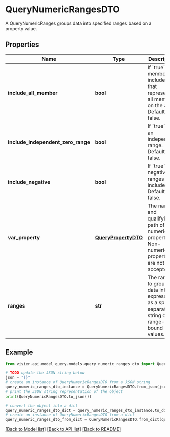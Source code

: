 # QueryNumericRangesDTO

A QueryNumericRanges groups data into specified ranges based on a property value.

## Properties

Name | Type | Description | Notes
------------ | ------------- | ------------- | -------------
**include_all_member** | **bool** | If &#x60;true&#x60;, a member is included that represents all members on the axis. Default is false. | [optional] 
**include_independent_zero_range** | **bool** | If &#x60;true&#x60;, 0 is an independent range. Default is false. | [optional] 
**include_negative** | **bool** | If &#x60;true&#x60;, negative ranges are included. Default is false. | [optional] 
**var_property** | [**QueryPropertyDTO**](QueryPropertyDTO.md) | The name and qualifying path of a numeric property. Non-numeric properties are not accepted. | [optional] 
**ranges** | **str** | The ranges to group data into, expressed as a space-separated string of range-bound values. | [optional] 

## Example

```python
from visier.api.model_query.models.query_numeric_ranges_dto import QueryNumericRangesDTO

# TODO update the JSON string below
json = "{}"
# create an instance of QueryNumericRangesDTO from a JSON string
query_numeric_ranges_dto_instance = QueryNumericRangesDTO.from_json(json)
# print the JSON string representation of the object
print(QueryNumericRangesDTO.to_json())

# convert the object into a dict
query_numeric_ranges_dto_dict = query_numeric_ranges_dto_instance.to_dict()
# create an instance of QueryNumericRangesDTO from a dict
query_numeric_ranges_dto_from_dict = QueryNumericRangesDTO.from_dict(query_numeric_ranges_dto_dict)
```
[[Back to Model list]](../README.md#documentation-for-models) [[Back to API list]](../README.md#documentation-for-api-endpoints) [[Back to README]](../README.md)


